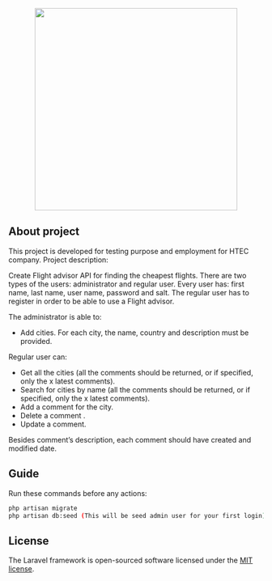<p align="center"><a href="https://laravel.com" target="_blank"><img src="https://raw.githubusercontent.com/laravel/art/master/logo-lockup/5%20SVG/2%20CMYK/1%20Full%20Color/laravel-logolockup-cmyk-red.svg" width="400"></a></p>

## About project

This project is developed for testing purpose and employment for HTEC company. Project description:

Create Flight advisor API for finding the cheapest flights. There are two types of the users: administrator and regular user.
Every user has: first name, last name, user name, password and salt.
The regular user has to register in order to be able to use a Flight advisor.

The administrator is able to:
- Add cities. 
For each city, the name, country and description must be provided.

Regular user can:
- Get all the cities (all the comments should be returned, or if specified, only the x latest comments).
- Search for cities by name (all the comments should be returned, or if specified, only the x latest comments).
- Add a comment for the city.
- Delete a comment .
- Update a comment.

Besides comment’s description, each comment should have created and modified date.

## Guide

Run these commands before any actions:
```bash
php artisan migrate
php artisan db:seed (This will be seed admin user for your first login)
```
## License

The Laravel framework is open-sourced software licensed under the [MIT license](https://opensource.org/licenses/MIT).
